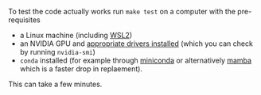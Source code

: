 To test the code actually works run `make test` on a computer with the pre-requisites

* a Linux machine (including [WSL2](https://learn.microsoft.com/en-us/windows/ai/directml/gpu-cuda-in-wsl))
* an NVIDIA GPU and [appropriate drivers installed](https://www.nvidia.com/Download/index.aspx) (which you can check by running `nvidia-smi`)
* `conda` installed (for example through [miniconda](https://docs.conda.io/en/latest/miniconda.html) or alternatively [mamba](https://mamba.readthedocs.io/en/latest/installation.html) which is a faster drop in replaement).

This can take a few minutes.
